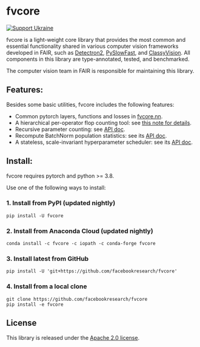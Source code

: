 # fvcore

[![Support Ukraine](https://img.shields.io/badge/Support-Ukraine-FFD500?style=flat&labelColor=005BBB)](https://opensource.fb.com/support-ukraine)

fvcore is a light-weight core library that provides the most common and essential
functionality shared in various computer vision frameworks developed in FAIR,
such as [Detectron2](https://github.com/facebookresearch/detectron2/),
[PySlowFast](https://github.com/facebookresearch/SlowFast), and
[ClassyVision](https://github.com/facebookresearch/ClassyVision).
All components in this library are type-annotated, tested, and benchmarked.

The computer vision team in FAIR is responsible for maintaining this library.

## Features:

Besides some basic utilities, fvcore includes the following features:
* Common pytorch layers, functions and losses in [fvcore.nn](fvcore/nn/).
* A hierarchical per-operator flop counting tool: see [this note for details](./docs/flop_count.md).
* Recursive parameter counting: see [API doc](https://detectron2.readthedocs.io/en/latest/modules/fvcore.html#fvcore.nn.parameter_count).
* Recompute BatchNorm population statistics: see its [API doc](https://detectron2.readthedocs.io/en/latest/modules/fvcore.html#fvcore.nn.update_bn_stats).
* A stateless, scale-invariant hyperparameter scheduler: see its [API doc](https://detectron2.readthedocs.io/en/latest/modules/fvcore.html#fvcore.common.param_scheduler.ParamScheduler).

## Install:

fvcore requires pytorch and python >= 3.8.

Use one of the following ways to install:

### 1. Install from PyPI (updated nightly)
```
pip install -U fvcore
```

### 2. Install from Anaconda Cloud (updated nightly)

```
conda install -c fvcore -c iopath -c conda-forge fvcore
```

### 3. Install latest from GitHub
```
pip install -U 'git+https://github.com/facebookresearch/fvcore'
```

### 4. Install from a local clone
```
git clone https://github.com/facebookresearch/fvcore
pip install -e fvcore
```

## License

This library is released under the [Apache 2.0 license](https://github.com/facebookresearch/fvcore/blob/main/LICENSE).
